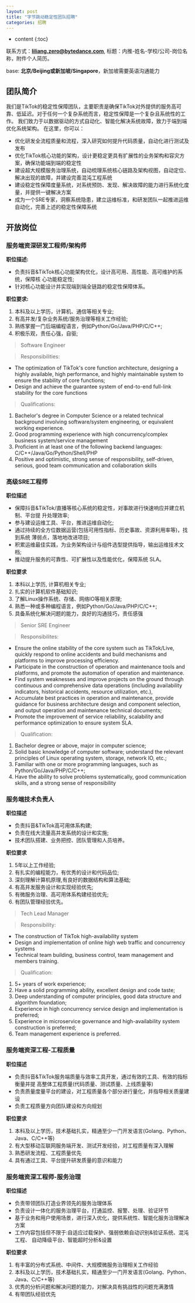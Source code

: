 ```yaml
---
layout: post
title: "字节跳动稳定性团队招聘"
categories: 招聘
---
```

* content
{:toc}




联系方式：**[liliang.zero@bytedance.com](liliang.zero@bytedance.com)**, 标题：内推-姓名-学校/公司-岗位名称，附件个人简历。

base: **北京/Beijing或新加坡/Singapore**，新加坡需要英语沟通能力

## **团队简介** ##
我们是TikTok的稳定性保障团队，主要职责是确保TikTok对外提供的服务高可靠、低延迟。对于任何一个复杂系统而言，稳定性保障是一个复杂且系统性的工作。 我们致力于以数据驱动的方式自动化、智能化解决系统故障，致力于端到端优化系统架构。
在这里，你可以：
- 优化研发全流程质量和流程，深入研究如何提升代码质量，自动化进行测试及发布
- 优化TikTok核心功能的架构，设计更稳定更具有扩展性的业务架构和容灾方案，确保功能端到端的稳定性
- 建设超大规模服务治理系统，自动梳理系统核心链路及架构视图，自动定位、解决出现的故障，并建设完善混沌工程系统
- 建设稳定性保障度量系统，对系统预防、发现、解决故障的能力进行系统化度量，并提供一键解决方案
- 成为一个SRE专家，洞察系统隐患，建立运维标准，和研发团队一起推进运维自动化，完善上述的稳定性保障系统


## **开放岗位** ##
### **服务端资深研发工程师/架构师** ###
**职位描述:**
- 负责抖音&TikTok核心功能架构优化，设计高可用、高性能、高可维护的系统，保障核 心功能稳定性;
- 针对核心功能设计并实现端到端全链路的稳定性保障体系。

**职位要求:**
1. 本科及以上学历，计算机、通信等相关专业; 
2. 有高并发/复杂业务系统/服务治理等相关工作经验;
3. 熟练掌握一门后端编程语言，例如Python/Go/Java/PHP/C/C++; 
4. 积极乐观，责任心强，自驱;

> Software Engineer

> Responsibilities:
- The optimization of TikTok's core function architecture, designing a highly available, high performance, and highly maintainable system to ensure the stability of core functions;
- Design and achieve the guarantee system of end-to-end full-link stability for the core functions

> Qualifications: 
1. Bachelor's degree in Computer Science or a related technical background involving software/system engineering, or equivalent working experience.
2. Good programming experience with high concurrency/complex business system/service management
3. Proficient in at least one of the following backend languages: C/C++/Java/Go/Python/Shell/PHP
4. Positive and optimistic, strong sense of responsibility, self-driven, serious, good team communication and collaboration skills


### **高级SRE工程师** ###
**职位描述** 
- 保障抖音&TikTok/直播等核心系统的稳定性，对事故进行快速响应并建立机制、平台提 升处理效率;
- 参与建设运维工具、平台，推进运维自动化; 
- 通过持续的全方位数据运营(包括可用性指标、历史事故、资源利用率等)，找到系统 薄弱点，落地地改进项目;
- 积累运维最佳实践，为业务架构设计与组件选型提供指导，输出运维技术文档; 
- 推动提升服务的可靠性、可扩展性以及性能优化，保障系统 SLA。

**职位要求**
1. 本科以上学历, 计算机相关专业;
2. 扎实的计算机软件基础知识; 
3. 了解Linux操作系统、存储、网络IO等相关原理;
4. 熟悉一种或多种编程语言，例如Python/Go/Java/PHP/C/C++; 
5. 具备系统化解决问题的能力，良好的沟通技巧，责任感强

> Senior SRE Engineer

> Responsibilites:
- Ensure the online stability of the core system such as TikTok/Live, quickly respond to online accidents and build mechanisms and platforms to improve processing efficiency.
- Participate in the construction of operation and maintenance tools and platforms, and promote the automation of operation and maintenance.
- Find system weaknesses and improve projects on the ground through continuous and comprehensive data operations (including availability indicators, historical accidents, resource utilization, etc.),
- Accumulate best practices in operation and maintenance, provide guidance for business architecture design and component selection, and output operation and maintenance technical documents; 
- Promote the improvement of service reliability, scalability and performance optimization to ensure system SLA.

> Qualification:
1. Bachelor degree or above, major in computer science;
2. Solid basic knowledge of computer software; understand the relevant principles of Linux operating system, storage, network IO, etc.;
3. Familiar with one or more programming languages, such as Python/Go/Java/PHP/C/C++;
4. Have the ability to solve problems systematically, good communication skills, and a strong sense of responsibility

### **服务端技术负责人** ###
**职位描述**
- 负责抖音&TikTok高可用体系构建; 
- 负责在线大流量高并发系统的设计和实施; 
- 技术团队搭建、业务把控、团队管理和人员培养。

**职位要求**
1. 5年以上工作经验; 
2. 有扎实的编程能力，有优秀的设计和代码品位; 
3. 深刻理解计算机原理,有良好的数据结构和算法基础; 
4. 有高并发服务设计和实现经验优先;
5. 有微服务治理、高可用体系构建经验优先; 
6. 有团队管理经验优先。

> Tech Lead Manager

> Responsibility:
- The construction of TikTok high-availability system
- Design and implementation of online high web traffic and concurrency systems
- Technical team building, business control, team management and members training.

> Qualification:
1. 5+ years of work experience;
2. Have a solid programming ability, excellent design and code taste;
3. Deep understanding of computer principles, good data structure and algorithm foundation;
4. Experience in high concurrency service design and implementation is preferred;
5. Experience in microservice governance and high-availability system construction is preferred;
6. Team management experience is preferred.

### **服务端资深工程-工程质量** ###
**职位描述** 
- 负责抖音&TikTok服务端质量与效率工具开发，通过有效的工具、有效的指标衡量并提 高整体工程质量(代码质量、测试质量、上线质量等) 
- 负责质量度量平台的建设，对工程质量各个部分进行量化，并指导相关质量建设 
- 负责工程质量方向团队建设和方向规划

**职位要求**
1. 本科及以上学历，技术基础扎实，精通至少一门开发语言(Golang、Python、Java、C/C++等)
2. 有大型移动互联网服务端开发、测试开发经验，对工程质量有深入理解 
3. 熟悉研发流程、工程质量优先
4. 具有通过工具、平台提升研发质量的意识和能力

### **服务端资深工程师-服务治理** ###
**职位描述**
- 负责带领团队打造业界领先的服务治理体系 
- 负责设计一体化的服务治理平台，打通监控、报警、处理、验证环节 
- 基于业务和用户使用场景，进行深入优化，提供系统性、智能化服务治理解决方案
- 工作内容包括但不限于:自适应过载保护、强弱依赖自动识别&验证系统、混沌工程、 自动降级平台、智能超时分析&设置

**职位要求**
1. 有丰富的分布式系统、中间件、大规模微服务治理相关工作经验
2. 本科及以上学历，技术基础扎实，精通至少一门开发语言(Golang、Python、Java、C/C++等)
3. 优秀的分析问题和解决问题的能力，对解决具有挑战性的问题充满激情
4. 有带团队经验优先

